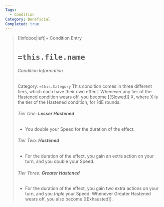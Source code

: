 ```yaml
---
Tags:
  - Condition
Category: Beneficial
Completed: true
---
```

> [!infobox|left]+ Condition Entry
> # `=this.file.name`
> ###### Condition Information
> Category: `=this.Category`
> This condition comes in three different tiers, which each have their own effect. Whenever any tier of the Hastened condition wears off, you become [[Slowed]] X, where X is the tier of the Hastened condition, for 1dE rounds. 
> ######  *Tier One:* **Lesser Hastened**
> - You double your Speed for the duration of the effect.
> ######  *Tier Two:* **Hastened**
> - For the duration of the effect, you gain an extra action on your turn, and you double your Speed.
> ######  *Tier Three:* **Greater Hastened**
> - For the duration of the effect, you gain two extra actions on your turn, and you *triple* your Speed. Whenever Greater Hastened wears off, you also become [[Exhausted]]. 